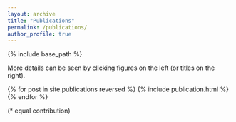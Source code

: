 ```yaml
---
layout: archive
title: "Publications"
permalink: /publications/
author_profile: true
---
```


{% include base_path %}

More details can be seen by clicking figures on the left (or titles on the right).

{% for post in site.publications reversed %}
  {% include publication.html %}
{% endfor %}

(\* equal contribution)&emsp;